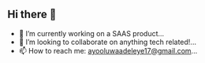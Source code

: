 ## Hi there 👋


- 🔭 I’m currently working on a SAAS product...
- 👯 I’m looking to collaborate on anything tech related!...
- 📫 How to reach me: ayooluwaadeleye17@gmail.com...

